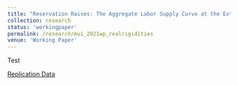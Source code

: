 ```yaml
---
title: "Reservation Raises: The Aggregate Labor Supply Curve at the Extensive Margin"
collection: research
status: 'workingpaper'
permalink: /research/mui_2021wp_realrigidities
venue: 'Working Paper'
---
```

Test

[Replication Data](https://dataverse.harvard.edu/dataset.xhtml?persistentId=doi:10.7910/DVN/RKPFLB)